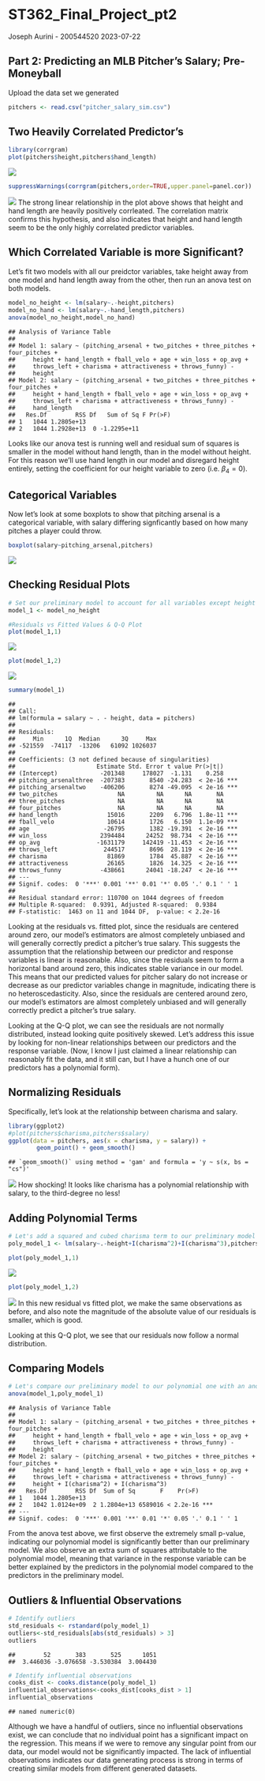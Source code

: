 ST362_Final_Project_pt2
================
Joseph Aurini - 200544520
2023-07-22

## Part 2: Predicting an MLB Pitcher’s Salary; Pre-Moneyball

Upload the data set we generated

``` r
pitchers <- read.csv("pitcher_salary_sim.csv")
```

## Two Heavily Correlated Predictor’s

``` r
library(corrgram)
plot(pitchers$height,pitchers$hand_length)
```

![](ST362_FinalProj_pt2_files/figure-gfm/unnamed-chunk-2-1.png)<!-- -->

``` r
suppressWarnings(corrgram(pitchers,order=TRUE,upper.panel=panel.cor))
```

![](ST362_FinalProj_pt2_files/figure-gfm/unnamed-chunk-2-2.png)<!-- -->
The strong linear relationship in the plot above shows that height and
hand length are heavily positively corrleated. The correlation matrix
confirms this hypothesis, and also indicates that height and hand length
seem to be the only highly correlated predictor variables.

## Which Correlated Variable is more Significant?

Let’s fit two models with all our preidctor variables, take height away
from one model and hand length away from the other, then run an anova
test on both models.

``` r
model_no_height <- lm(salary~.-height,pitchers)
model_no_hand <- lm(salary~.-hand_length,pitchers)
anova(model_no_height,model_no_hand)
```

    ## Analysis of Variance Table
    ## 
    ## Model 1: salary ~ (pitching_arsenal + two_pitches + three_pitches + four_pitches + 
    ##     height + hand_length + fball_velo + age + win_loss + op_avg + 
    ##     throws_left + charisma + attractiveness + throws_funny) - 
    ##     height
    ## Model 2: salary ~ (pitching_arsenal + two_pitches + three_pitches + four_pitches + 
    ##     height + hand_length + fball_velo + age + win_loss + op_avg + 
    ##     throws_left + charisma + attractiveness + throws_funny) - 
    ##     hand_length
    ##   Res.Df        RSS Df   Sum of Sq F Pr(>F)
    ## 1   1044 1.2805e+13                        
    ## 2   1044 1.2928e+13  0 -1.2295e+11

Looks like our anova test is running well and residual sum of squares is
smaller in the model without hand length, than in the model without
height. For this reason we’ll use hand length in our model and disregard
height entirely, setting the coefficient for our height variable to zero
(i.e. $\beta_4 = 0$).

## Categorical Variables

Now let’s look at some boxplots to show that pitching arsenal is a
categorical variable, with salary differing signficantly based on how
many pitches a player could throw.

``` r
boxplot(salary~pitching_arsenal,pitchers)
```

![](ST362_FinalProj_pt2_files/figure-gfm/unnamed-chunk-4-1.png)<!-- -->

## Checking Residual Plots

``` r
# Set our preliminary model to account for all variables except height
model_1 <- model_no_height

#Residuals vs Fitted Values & Q-Q Plot
plot(model_1,1)
```

![](ST362_FinalProj_pt2_files/figure-gfm/unnamed-chunk-5-1.png)<!-- -->

``` r
plot(model_1,2)
```

![](ST362_FinalProj_pt2_files/figure-gfm/unnamed-chunk-5-2.png)<!-- -->

``` r
summary(model_1)
```

    ## 
    ## Call:
    ## lm(formula = salary ~ . - height, data = pitchers)
    ## 
    ## Residuals:
    ##     Min      1Q  Median      3Q     Max 
    ## -521559  -74117  -13206   61092 1026037 
    ## 
    ## Coefficients: (3 not defined because of singularities)
    ##                       Estimate Std. Error t value Pr(>|t|)    
    ## (Intercept)            -201348     178027  -1.131    0.258    
    ## pitching_arsenalthree  -207383       8540 -24.283  < 2e-16 ***
    ## pitching_arsenaltwo    -406206       8274 -49.095  < 2e-16 ***
    ## two_pitches                 NA         NA      NA       NA    
    ## three_pitches               NA         NA      NA       NA    
    ## four_pitches                NA         NA      NA       NA    
    ## hand_length              15016       2209   6.796  1.8e-11 ***
    ## fball_velo               10614       1726   6.150  1.1e-09 ***
    ## age                     -26795       1382 -19.391  < 2e-16 ***
    ## win_loss               2394484      24252  98.734  < 2e-16 ***
    ## op_avg                -1631179     142419 -11.453  < 2e-16 ***
    ## throws_left             244517       8696  28.119  < 2e-16 ***
    ## charisma                 81869       1784  45.887  < 2e-16 ***
    ## attractiveness           26165       1826  14.325  < 2e-16 ***
    ## throws_funny           -438661      24041 -18.247  < 2e-16 ***
    ## ---
    ## Signif. codes:  0 '***' 0.001 '**' 0.01 '*' 0.05 '.' 0.1 ' ' 1
    ## 
    ## Residual standard error: 110700 on 1044 degrees of freedom
    ## Multiple R-squared:  0.9391, Adjusted R-squared:  0.9384 
    ## F-statistic:  1463 on 11 and 1044 DF,  p-value: < 2.2e-16

Looking at the residuals vs. fitted plot, since the residuals are
centered around zero, our model’s estimators are almost completely
unbiased and will generally correctly predict a pitcher’s true salary.
This suggests the assumption that the relationship between our predictor
and response variables is linear is reasonable. Also, since the
residuals seem to form a horizontal band around zero, this indicates
stable variance in our model. This means that our predicted values for
pitcher salary do not increase or decrease as our predictor variables
change in magnitude, indicating there is no heteroscedasticity. Also,
since the residuals are centered around zero, our model’s estimators are
almost completely unbiased and will generally correctly predict a
pitcher’s true salary.

Looking at the Q-Q plot, we can see the residuals are not normally
distributed, instead looking quite positively skewed. Let’s address this
issue by looking for non-linear relationships between our predictors and
the response variable. (Now, I know I just claimed a linear relationship
can reasonably fit the data, and it still can, but I have a hunch one of
our predictors has a polynomial form).

## Normalizing Residuals

Specifically, let’s look at the relationship between charisma and
salary.

``` r
library(ggplot2)
#plot(pitchers$charisma,pitchers$salary)
ggplot(data = pitchers, aes(x = charisma, y = salary)) +
        geom_point() + geom_smooth()
```

    ## `geom_smooth()` using method = 'gam' and formula = 'y ~ s(x, bs = "cs")'

![](ST362_FinalProj_pt2_files/figure-gfm/unnamed-chunk-6-1.png)<!-- -->
How shocking! It looks like charisma has a polynomial relationship with
salary, to the third-degree no less!

## Adding Polynomial Terms

``` r
# Let's add a squared and cubed charisma term to our preliminary model (a first-degree charisma term is already included)
poly_model_1 <- lm(salary~.-height+I(charisma^2)+I(charisma^3),pitchers)

plot(poly_model_1,1)
```

![](ST362_FinalProj_pt2_files/figure-gfm/unnamed-chunk-7-1.png)<!-- -->

``` r
plot(poly_model_1,2)
```

![](ST362_FinalProj_pt2_files/figure-gfm/unnamed-chunk-7-2.png)<!-- -->
In this new residual vs fitted plot, we make the same observations as
before, and also note the magnitude of the absolute value of our
residuals is smaller, which is good.

Looking at this Q-Q plot, we see that our residuals now follow a normal
distribution.

## Comparing Models

``` r
# Let's compare our preliminary model to our polynomial one with an anova test
anova(model_1,poly_model_1)
```

    ## Analysis of Variance Table
    ## 
    ## Model 1: salary ~ (pitching_arsenal + two_pitches + three_pitches + four_pitches + 
    ##     height + hand_length + fball_velo + age + win_loss + op_avg + 
    ##     throws_left + charisma + attractiveness + throws_funny) - 
    ##     height
    ## Model 2: salary ~ (pitching_arsenal + two_pitches + three_pitches + four_pitches + 
    ##     height + hand_length + fball_velo + age + win_loss + op_avg + 
    ##     throws_left + charisma + attractiveness + throws_funny) - 
    ##     height + I(charisma^2) + I(charisma^3)
    ##   Res.Df        RSS Df  Sum of Sq       F    Pr(>F)    
    ## 1   1044 1.2805e+13                                    
    ## 2   1042 1.0124e+09  2 1.2804e+13 6589016 < 2.2e-16 ***
    ## ---
    ## Signif. codes:  0 '***' 0.001 '**' 0.01 '*' 0.05 '.' 0.1 ' ' 1

From the anova test above, we first observe the extremely small p-value,
indicating our polynomial model is significantly better than our
preliminary model. We also observe an extra sum of squares attributable
to the polynomial model, meaning that variance in the response variable
can be better explained by the predictors in the polynomial model
compared to the predictors in the preliminary model.

## Outliers & Influential Observations

``` r
# Identify outliers
std_residuals <- rstandard(poly_model_1)
outliers<-std_residuals[abs(std_residuals) > 3]
outliers
```

    ##        52       383       525      1051 
    ##  3.446036 -3.076658 -3.530384  3.004430

``` r
# Identify influential observations 
cooks_dist <- cooks.distance(poly_model_1)
influential_observations<-cooks_dist[cooks_dist > 1]
influential_observations
```

    ## named numeric(0)

Although we have a handful of outliers, since no influential
observations exist, we can conclude that no individual point has a
significant impact on the regression. This means if we were to remove
any singular point from our data, our model would not be significantly
impacted. The lack of influential observations indicates our data
generating process is strong in terms of creating similar models from
different generated datasets.
